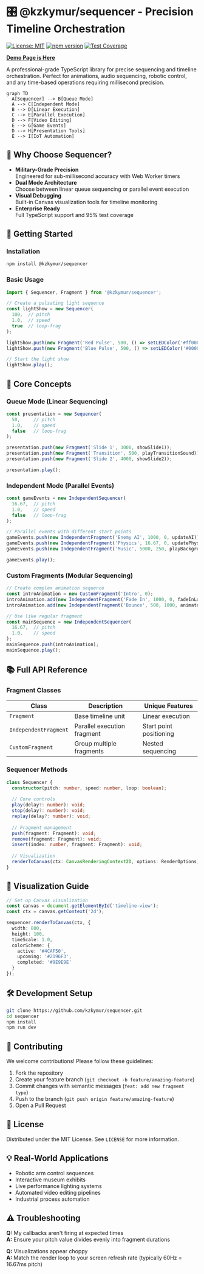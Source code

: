 # 🎛️ @kzkymur/sequencer - Precision Timeline Orchestration

[![License: MIT](https://img.shields.io/badge/License-MIT-yellow.svg)](https://opensource.org/licenses/MIT)
[![npm version](https://img.shields.io/npm/v/@kzkymur/sequencer)](https://www.npmjs.com/package/@kzkymur/sequencer)
[![Test Coverage](https://img.shields.io/badge/coverage-95%25-brightgreen)](https://github.com/kzkymur/sequencer)

[**Demo Page is Here**](https://kzkymur.github.io/sequencer/)

A professional-grade TypeScript library for precise sequencing and timeline orchestration. Perfect for animations, audio sequencing, robotic control, and any time-based operations requiring millisecond precision.

```mermaid
graph TD
  A[Sequencer] --> B[Queue Mode]
  A --> C[Independent Mode]
  B --> D[Linear Execution]
  C --> E[Parallel Execution]
  D --> F[Video Editing]
  E --> G[Game Events]
  D --> H[Presentation Tools]
  E --> I[IoT Automation]
```

## 🌟 Why Choose Sequencer?

- **Military-Grade Precision**  
  Engineered for sub-millisecond accuracy with Web Worker timers
- **Dual Mode Architecture**  
  Choose between linear queue sequencing or parallel event execution
- **Visual Debugging**  
  Built-in Canvas visualization tools for timeline monitoring
- **Enterprise Ready**  
  Full TypeScript support and 95% test coverage

## 🚀 Getting Started

### Installation
```bash
npm install @kzkymur/sequencer
```

### Basic Usage
```typescript
import { Sequencer, Fragment } from '@kzkymur/sequencer';

// Create a pulsating light sequence
const lightShow = new Sequencer(
  100,  // pitch 
  1.0,  // speed
  true  // loop-frag
);

lightShow.push(new Fragment('Red Pulse', 500, () => setLEDColor('#ff0000')));
lightShow.push(new Fragment('Blue Pulse', 500, () => setLEDColor('#0000ff')));

// Start the light show
lightShow.play();
```

## 🧩 Core Concepts

### Queue Mode (Linear Sequencing)
```typescript
const presentation = new Sequencer(
  50,     // pitch 
  1.0,    // speed
  false   // loop-frag
);

presentation.push(new Fragment('Slide 1', 3000, showSlide1));
presentation.push(new Fragment('Transition', 500, playTransitionSound));
presentation.push(new Fragment('Slide 2', 4000, showSlide2));

presentation.play();
```

### Independent Mode (Parallel Events)
```typescript
const gameEvents = new IndependentSequencer(
  16.67,  // pitch 
  1.0,    // speed
  false   // loop-frag
);

// Parallel events with different start points
gameEvents.push(new IndependentFragment('Enemy AI', 1000, 0, updateAI));
gameEvents.push(new IndependentFragment('Physics', 16.67, 0, updatePhysics));
gameEvents.push(new IndependentFragment('Music', 5000, 250, playBackgroundScore));

gameEvents.play();
```

### Custom Fragments (Modular Sequencing)
```typescript
// Create complex animation sequence
const introAnimation = new CustomFragment('Intro', 0);
introAnimation.add(new IndependentFragment('Fade In', 1000, 0, fadeInLogo));
introAnimation.add(new IndependentFragment('Bounce', 500, 1000, animateBounce));

// Use like regular fragment
const mainSequence = new IndependentSequencer(
  16.67,  // pitch 
  1.0,    // speed
);
mainSequence.push(introAnimation);
mainSequence.play();
```

## 📚 Full API Reference

### Fragment Classes

| Class               | Description                              | Unique Features              |
|---------------------|------------------------------------------|-------------------------------|
| `Fragment`          | Base timeline unit                       | Linear execution             |
| `IndependentFragment`| Parallel execution fragment             | Start point positioning      |
| `CustomFragment`     | Group multiple fragments                 | Nested sequencing            |

### Sequencer Methods
```typescript
class Sequencer {
  constructor(pitch: number, speed: number, loop: boolean);
  
  // Core controls
  play(delay?: number): void;
  stop(delay?: number): void;
  replay(delay?: number): void;
  
  // Fragment management
  push(fragment: Fragment): void;
  remove(fragment: Fragment): void;
  insert(index: number, fragment: Fragment): void;
  
  // Visualization
  renderToCanvas(ctx: CanvasRenderingContext2D, options: RenderOptions): void;
}
```

## 🎨 Visualization Guide

```typescript
// Set up Canvas visualization
const canvas = document.getElementById('timeline-view');
const ctx = canvas.getContext('2d');

sequencer.renderToCanvas(ctx, {
  width: 800,
  height: 100,
  timeScale: 1.0,
  colorScheme: {
    active: '#4CAF50',
    upcoming: '#2196F3',
    completed: '#9E9E9E'
  }
});
```

## 🛠️ Development Setup

```bash
git clone https://github.com/kzkymur/sequencer.git
cd sequencer
npm install
npm run dev
```

## 🤝 Contributing

We welcome contributions! Please follow these guidelines:
1. Fork the repository
2. Create your feature branch (`git checkout -b feature/amazing-feature`)
3. Commit changes with semantic messages (`feat: add new fragment type`)
4. Push to the branch (`git push origin feature/amazing-feature`)
5. Open a Pull Request

## 📜 License
Distributed under the MIT License. See `LICENSE` for more information.

## 💡 Real-World Applications
- Robotic arm control sequences
- Interactive museum exhibits
- Live performance lighting systems
- Automated video editing pipelines
- Industrial process automation

## ⚠️ Troubleshooting

**Q:** My callbacks aren't firing at expected times  
**A:** Ensure your pitch value divides evenly into fragment durations

**Q:** Visualizations appear choppy  
**A:** Match the render loop to your screen refresh rate (typically 60Hz = 16.67ms pitch)